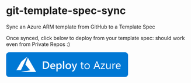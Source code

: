 # git-template-spec-sync
Sync an Azure ARM template from GitHub to a Template Spec

Once synced, click below to deploy from your template spec: should work even from Private Repos :)

[![Deploy To Azure](https://raw.githubusercontent.com/Azure/azure-quickstart-templates/master/1-CONTRIBUTION-GUIDE/images/deploytoazure.svg?sanitize=true)](https://portal.azure.com/#create/Microsoft.Template/templateSpecVersionId/%2fsubscriptions%2f{185f2a38-5bb3-4463-931e-22c30a35314e}%2fresourceGroups%2f{template-specs-uks}%2fproviders%2fMicrosoft.Resources%2ftemplateSpecs%2f{deploy-storage.json})